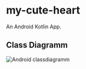 # my-cute-heart
An Android Kotlin App.

## Class Diagramm
![Android classdiagramm][]


[Android classdiagramm]:
https://raw.githubusercontent.com/chillcoding-at-the-beach/my-cute-heart/master/assets/myCuteHeartClassDiagram.png
